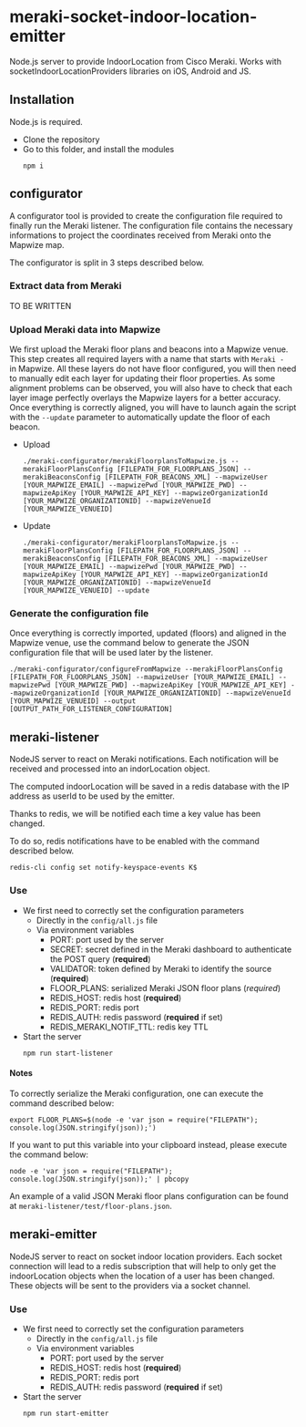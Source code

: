 # meraki-socket-indoor-location-emitter

Node.js server to provide IndoorLocation from Cisco Meraki. Works with socketIndoorLocationProviders libraries on iOS, Android and JS.


## Installation

Node.js is required.

*   Clone the repository
*   Go to this folder, and install the modules
    ```
    npm i
    ```


## configurator

A configurator tool is provided to create the configuration file required to finally run the Meraki listener.
The configuration file contains the necessary informations to project the coordinates received from Meraki onto the Mapwize map.

The configurator is split in 3 steps described below.

### Extract data from Meraki

TO BE WRITTEN

### Upload Meraki data into Mapwize

We first upload the Meraki floor plans and beacons into a Mapwize venue.
This step creates all required layers with a name that starts with `Meraki - ` in Mapwize.
All these layers do not have floor configured, you will then need to manually edit each layer for updating their floor properties.
As some alignment problems can be observed, you will also have to check that each layer image perfectly overlays the Mapwize layers for a better accuracy.
Once everything is correctly aligned, you will have to launch again the script with the `--update` parameter to automatically update the floor of each beacon.

*   Upload
    ```
    ./meraki-configurator/merakiFloorplansToMapwize.js --merakiFloorPlansConfig [FILEPATH_FOR_FLOORPLANS_JSON] --merakiBeaconsConfig [FILEPATH_FOR_BEACONS_XML] --mapwizeUser [YOUR_MAPWIZE_EMAIL] --mapwizePwd [YOUR_MAPWIZE_PWD] --mapwizeApiKey [YOUR_MAPWIZE_API_KEY] --mapwizeOrganizationId [YOUR_MAPWIZE_ORGANIZATIONID] --mapwizeVenueId [YOUR_MAPWIZE_VENUEID]
    ```
*   Update
    ```
    ./meraki-configurator/merakiFloorplansToMapwize.js --merakiFloorPlansConfig [FILEPATH_FOR_FLOORPLANS_JSON] --merakiBeaconsConfig [FILEPATH_FOR_BEACONS_XML] --mapwizeUser [YOUR_MAPWIZE_EMAIL] --mapwizePwd [YOUR_MAPWIZE_PWD] --mapwizeApiKey [YOUR_MAPWIZE_API_KEY] --mapwizeOrganizationId [YOUR_MAPWIZE_ORGANIZATIONID] --mapwizeVenueId [YOUR_MAPWIZE_VENUEID] --update
    ```

### Generate the configuration file

Once everything is correctly imported, updated (floors) and aligned in the Mapwize venue, use the command below to generate the JSON configuration file that will be used later by the listener.

```
./meraki-configurator/configureFromMapwize --merakiFloorPlansConfig [FILEPATH_FOR_FLOORPLANS_JSON] --mapwizeUser [YOUR_MAPWIZE_EMAIL] --mapwizePwd [YOUR_MAPWIZE_PWD] --mapwizeApiKey [YOUR_MAPWIZE_API_KEY] --mapwizeOrganizationId [YOUR_MAPWIZE_ORGANIZATIONID] --mapwizeVenueId [YOUR_MAPWIZE_VENUEID] --output [OUTPUT_PATH_FOR_LISTENER_CONFIGURATION]
```


## meraki-listener

NodeJS server to react on Meraki notifications.
Each notification will be received and processed into an indorLocation object.

The computed indoorLocation will be saved in a redis database with the IP address as userId to be used by the emitter.

Thanks to redis, we will be notified each time a key value has been changed.

To do so, redis notifications have to be enabled with the command described below.
```
redis-cli config set notify-keyspace-events K$
```

### Use

*   We first need to correctly set the configuration parameters
    *   Directly in the `config/all.js` file
    *   Via environment variables
        *   PORT: port used by the server
        *   SECRET: secret defined in the Meraki dashboard to authenticate the POST query (__required__)
        *   VALIDATOR: token defined by Meraki to identify the source (__required__)
        *   FLOOR_PLANS: serialized Meraki JSON floor plans (_required_)
        *   REDIS_HOST: redis host (__required__)
        *   REDIS_PORT: redis port
        *   REDIS_AUTH: redis password (__required__ if set)
        *   REDIS_MERAKI_NOTIF_TTL: redis key TTL
*   Start the server
    ```
    npm run start-listener
    ```

#### Notes

To correctly serialize the Meraki configuration, one can execute the command described below:
```
export FLOOR_PLANS=$(node -e 'var json = require("FILEPATH"); console.log(JSON.stringify(json));')
```

If you want to put this variable into your clipboard instead, please execute the command below:
```
node -e 'var json = require("FILEPATH"); console.log(JSON.stringify(json));' | pbcopy
```

An example of a valid JSON Meraki floor plans configuration can be found at `meraki-listener/test/floor-plans.json`.


## meraki-emitter

NodeJS server to react on socket indoor location providers.
Each socket connection will lead to a redis subscription that will help to only get the indoorLocation objects when the location of a user has been changed.
These objects will be sent to the providers via a socket channel.

### Use

*   We first need to correctly set the configuration parameters
    *   Directly in the `config/all.js` file
    *   Via environment variables
        *   PORT: port used by the server
        *   REDIS_HOST: redis host (__required__)
        *   REDIS_PORT: redis port
        *   REDIS_AUTH: redis password (__required__ if set)
*   Start the server
    ```
    npm run start-emitter
    ```
